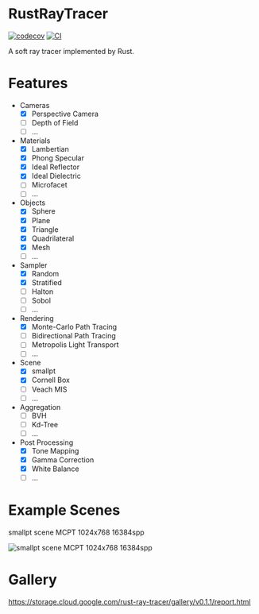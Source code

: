 # RustRayTracer

[![codecov](https://codecov.io/gh/nero19960329/RustRayTracer/graph/badge.svg?token=D2BBB05QHQ)](https://codecov.io/gh/nero19960329/RustRayTracer)
[![CI](https://github.com/nero19960329/RustRayTracer/actions/workflows/ci.yml/badge.svg)](https://github.com/nero19960329/RustRayTracer/actions/workflows/ci.yml)

A soft ray tracer implemented by Rust.

# Features

- Cameras
  - [x] Perspective Camera
  - [ ] Depth of Field
  - [ ] ...
- Materials
  - [x] Lambertian
  - [x] Phong Specular
  - [x] Ideal Reflector
  - [x] Ideal Dielectric
  - [ ] Microfacet
  - [ ] ...
- Objects
  - [x] Sphere
  - [x] Plane
  - [x] Triangle
  - [x] Quadrilateral
  - [x] Mesh
  - [ ] ...
- Sampler
  - [x] Random
  - [x] Stratified
  - [ ] Halton
  - [ ] Sobol
  - [ ] ...
- Rendering
  - [x] Monte-Carlo Path Tracing
  - [ ] Bidirectional Path Tracing
  - [ ] Metropolis Light Transport
  - [ ] ...
- Scene
  - [x] smallpt
  - [x] Cornell Box
  - [ ] Veach MIS
  - [ ] ...
- Aggregation
  - [ ] BVH
  - [ ] Kd-Tree
  - [ ] ...
- Post Processing
  - [x] Tone Mapping
  - [x] Gamma Correction
  - [x] White Balance
  - [ ] ...

# Example Scenes

smallpt scene MCPT 1024x768 16384spp

![smallpt scene MCPT 1024x768 16384spp](https://i.imgur.com/gGxFOkM.png)

# Gallery

https://storage.cloud.google.com/rust-ray-tracer/gallery/v0.1.1/report.html
